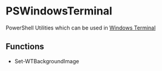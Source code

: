 # PSWindowsTerminal

PowerShell Utilities which can be used in [Windows Terminal](https://github.com/microsoft/terminal)

## Functions

-  Set-WTBackgroundImage